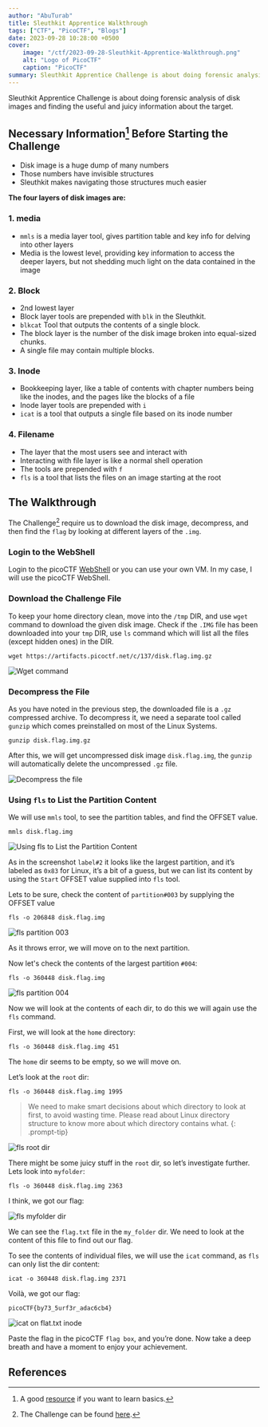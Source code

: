 ```yaml
---
author: "AbuTurab"
title: Sleuthkit Apprentice Walkthrough
tags: ["CTF", "PicoCTF", "Blogs"]
date: 2023-09-28 10:28:00 +0500
cover:
    image: "/ctf/2023-09-28-Sleuthkit-Apprentice-Walkthrough.png"
    alt: "Logo of PicoCTF"
    caption: "PicoCTF"
summary: Sleuthkit Apprentice Challenge is about doing forensic analysis of disk images and finding the useful and juicy information about the target.
---
```


Sleuthkit Apprentice Challenge is about doing forensic analysis of disk images and finding the useful and juicy information about the target.

## **Necessary Information[^1] Before Starting the Challenge**

- Disk image is a huge dump of many numbers
- Those numbers have invisible structures
- Sleuthkit makes navigating those structures much easier

**The four layers of disk images are:**

### 1. media
- `mmls` is a media layer tool, gives partition table and key info for delving into other layers
- Media is the lowest level, providing key information to access the deeper layers, but not shedding much light on the data contained in the image

### 2. Block
- 2nd lowest layer
- Block layer tools are prepended with `blk` in the Sleuthkit.
- `blkcat` Tool that outputs the contents of a single block.
- The block layer is the number of the disk image broken into equal-sized chunks.
- A single file may contain multiple blocks.

### 3. Inode
- Bookkeeping layer, like a table of contents with chapter numbers being like the inodes, and the pages like the blocks of a file
- Inode layer tools are prepended with `i`
- `icat` is a tool that outputs a single file based on its inode number

### 4. Filename
- The layer that the most users see and interact with
- Interacting with file layer is like a normal shell operation
- The tools are prepended with `f`
- `fls` is a tool that lists the files on an image starting at the root

## **The Walkthrough**

The Challenge[^2] require us to download the disk image, decompress, and then find the `flag` by looking at different layers of the `.img`.

### Login to the WebShell

Login to the picoCTF [WebShell](https://webshell.picoctf.org/) or you can use your own VM. In my case, I will use the picoCTF WebShell.

### Download the Challenge File

To keep your home directory clean, move into the `/tmp` DIR, and use `wget` command to download the given disk image.
Check if the `.IMG` file has been downloaded into your `tmp` DIR, use `ls` command which will list all the files (except hidden ones) in the DIR.

```console
wget https://artifacts.picoctf.net/c/137/disk.flag.img.gz
```

![Wget command](/ctf/2023-09-28-Sleuthkit-Apprentice-Walkthrough-1.png)

### Decompress the File

As you have noted in the previous step, the downloaded file is a `.gz` compressed archive. To decompress it, we need a separate tool called `gunzip` which comes preinstalled on most of the Linux Systems.

```console
gunzip disk.flag.img.gz
```

After this, we will get uncompressed disk image `disk.flag.img`, the `gunzip` will automatically delete the uncompressed `.gz` file.

![Decompress the file](/ctf/2023-09-28-Sleuthkit-Apprentice-Walkthrough-2.png)

### Using `fls` to List the Partition Content

We will use `mmls` tool, to see the partition tables, and find the OFFSET value.

```console
mmls disk.flag.img
```

![Using fls to List the Partition Content](/ctf/023-09-28-Sleuthkit-Apprentice-Walkthrough-3.png)

As in the screenshot `label#2` it looks like the largest partition, and it’s labeled as `0x83` for Linux, it’s a bit of a guess, but we can list its content by using the `Start` OFFSET value supplied into `fls` tool.

Lets to be sure, check the content of `partition#003` by supplying the OFFSET value

```console
fls -o 206848 disk.flag.img
```

![fls partition 003](/ctf/2023-09-28-Sleuthkit-Apprentice-Walkthrough-5.png)

As it throws error, we will move on to the next partition.

Now let's check the contents of the largest partition `#004`:

```console
fls -o 360448 disk.flag.img
```

![fls partition 004](/ctf/2023-09-28-Sleuthkit-Apprentice-Walkthrough-4.png)

Now we will look at the contents of each dir, to do this we will again use the `fls` command.

First, we will look at the `home` directory:

```console
fls -o 360448 disk.flag.img 451
```

The `home` dir seems to be empty, so we will move on.

Let’s look at the `root` dir:

```console
fls -o 360448 disk.flag.img 1995
```

> We need to make smart decisions about which directory to look at first, to avoid wasting time. Please read about Linux directory structure to know more about which directory contains what.
{: .prompt-tip}

![fls root dir](/ctf/2023-09-28-Sleuthkit-Apprentice-Walkthrough-6.png)

There might be some juicy stuff in the `root` dir, so let’s investigate further. Lets look into `myfolder`:

```console
fls -o 360448 disk.flag.img 2363
```

I think, we got our flag:

![fls myfolder dir](/ctf/2023-09-28-Sleuthkit-Apprentice-Walkthrough-7.png)

We can see the `flag.txt` file in the `my_folder` dir. We need to look at the content of this file to find out our flag.

To see the contents of individual files, we will use the `icat` command, as `fls` can only list the dir content:

```console
icat -o 360448 disk.flag.img 2371
```

Voilà, we got our flag:

```plaintext
picoCTF{by73_5urf3r_adac6cb4}
```

![icat on flat.txt inode](/ctf/2023-09-28-Sleuthkit-Apprentice-Walkthrough-8.png)

Paste the flag in the picoCTF `flag box`, and you’re done. Now take a deep breath and have a moment to enjoy your achievement.

## References

[^1]: A good [resource](https://primer.picoctf.com/) if you want to learn basics.
[^2]: The Challenge can be found [here](https://play.picoctf.org/practice/challenge/300).
